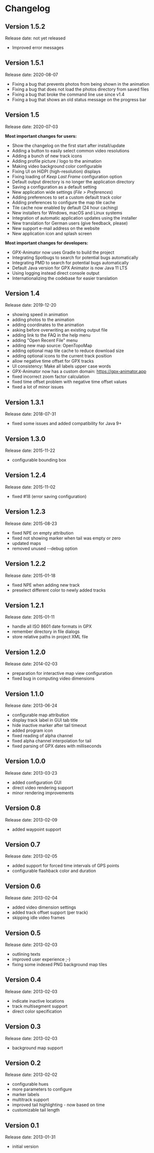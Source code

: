 # Changelog

## Version 1.5.2

Release date: not yet released

* Improved error messages

## Version 1.5.1

Release date: 2020-08-07

* Fixing a bug that prevents photos from being shown in the animation
* Fixing a bug that does not load the photos directory from saved files
* Fixing a bug that broke the command line use since v1.4
* Fixing a bug that shows an old status message on the progress bar

## Version 1.5

Release date: 2020-07-03

**Most important changes for users:**
* Show the changelog on the first start after install/update
* Adding a button to easily select common video resolutions
* Adding a bunch of new track icons
* Adding profile picture / logo to the animation
* Making video background color configurable
* Fixing UI on HiDPI (high-resolution) displays
* Fixing loading of *Keep Last Frame* configuration option
* Default output directory is no longer the application directory
* Saving a configuration as a default setting
* New application wide settings (_File > Preferences_)
* Adding preferences to set a custom default track color
* Adding preferences to configure the map tile cache
* Tile cache now enabled by default (24 hour caching)
* New installers for Windows, macOS and Linux systems
* Integration of automatic application updates using the installer
* New translation for German users (give feedback, please)
* New support e-mail address on the website
* New application icon and splash screen

**Most important changes for developers:**
* GPX-Animator now uses Gradle to build the project
* Integrating Spotbugs to search for potential bugs automatically
* Integrating PMD to search for potential bugs automatically
* Default Java version for GPX Animator is now Java 11 LTS
* Using logging instead direct console output
* Internationalizing the codebase for easier translation

## Version 1.4

Release date: 2019-12-20

* showing speed in animation
* adding photos to the animation
* adding coordinates to the animation
* asking before overwriting an existing output file
* adding link to the FAQ in the help menu
* adding "Open Recent File" menu
* adding new map source: OpenTopoMap
* adding optional map tile cache to reduce download size
* adding optional icons to the current track position
* allow negative time offset for GPX tracks
* UI consistency: Make all labels upper case words
* GPX-Animator now has a custom domain: https://gpx-animator.app
* fixed incorrect zoom factor calculation
* fixed time offset problem with negative time offset values
* fixed a lot of minor issues

## Version 1.3.1

Release date: 2018-07-31

* fixed some issues and added compatibility for Java 9+

## Version 1.3.0

Release date: 2015-11-22

* configurable bounding box

## Version 1.2.4

Release date: 2015-11-02

* fixed #18 (error saving configuration)

## Version 1.2.3

Release date: 2015-08-23

* fixed NPE on empty attribution
* fixed not showing marker when tail was empty or zero
* updated maps
* removed unused --debug option

## Version 1.2.2

Release date: 2015-01-18

* fixed NPE when adding new track
* preselect different color to newly added tracks

## Version 1.2.1

Release date: 2015-01-11

* handle all ISO 8601 date formats in GPX
* remember directory in file dialogs
* store relative paths in project XML file

## Version 1.2.0

Release date: 2014-02-03

* preparation for interactive map view configuration
* fixed bug in computing video dimensions

## Version 1.1.0

Release date: 2013-06-24

* configurable map attribution
* display track label in GUI tab title
* hide inactive marker after tail timeout
* added program icon
* fixed reading of alpha channel
* fixed alpha channel interpolation for tail
* fixed parsing of GPX dates with milliseconds

## Version 1.0.0

Release date: 2013-03-23

* added configuration GUI
* direct video rendering support
* minor rendering improvements

## Version 0.8

Release date: 2013-02-09

* added waypoint support

## Version 0.7

Release date: 2013-02-05

* added support for forced time intervals of GPS points
* configurable flashback color and duration

## Version 0.6

Release date: 2013-02-04

* added video dimension settings
* added track offset support (per track)
* skipping idle video frames

## Version 0.5

Release date: 2013-02-03

* outlining texts
* improved user experience ;-)
* fixing some indexed PNG background map tiles

## Version 0.4

Release date: 2013-02-03

* indicate inactive locations
* track multisegment support
* direct color specification

## Version 0.3

Release date: 2013-02-03

* background map support

## Version 0.2

Release date: 2013-02-02

* configurable hues
* more parameters to configure
* marker labels
* multitrack support
* improved tail highlighting - now based on time
* customizable tail length

## Version 0.1

Release date: 2013-01-31

* initial version
